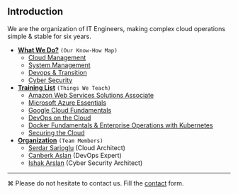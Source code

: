 ## Introduction
We are the organization of IT Engineers, making complex cloud operations simple & stable for six years.

* **[What We Do?](WhatWeDo.md#what-we-do)** `(Our Know-How Map)`
    * [Cloud Management](WhatWeDo.md#cloud-cloud-management-aws-azure-google-cloud-rackspace-blueocean-ovh)
    * [System Management](WhatWeDo.md#circus_tent-system-management)
    * [Devops & Transition](WhatWeDo.md#octocat-devops--transition)
    * [Cyber Security](WhatWeDo.md#police_car-cyber-security)
* **[Training List](Trainings.md)** `(Things We Teach)`
    * [Amazon Web Services Solutions Associate](Trainings.md#amazon-web-services-solutions-associate)
    * [Microsoft Azure Essentials](Trainings.md#microsoft-azure-essentials)
    * [Google Cloud Fundamentals](Trainings.md#google-cloud-fundamentals)
    * [DevOps on the Cloud](Trainings.md#devops-on-the-cloud)
    * [Docker Fundamentals & Enterprise Operations with Kubernetes](Trainings.md#docker-fundamentals--ent-op-with-kubernetes)
    * [Securing the Cloud](Trainings.md#securing-the-cloud)
* **[Organization](Resumes)** `(Team Members)`
    * [Serdar Sarioglu](Resumes/Serdar-Sarioglu.md) (Cloud Architect)
    * [Canberk Aslan](Resumes/) (DevOps Expert)
    * [Ishak Arslan](Resumes/) (Cyber Security Architect)
    
----
⌘ Please do not hesitate to contact us. Fill the [contact](https://goo.gl/forms/WNw97mYx4fRonjQl1) form.
